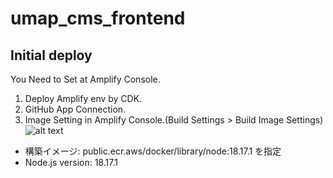 # umap_cms_frontend

## Initial deploy
You Need to Set at Amplify Console.

1. Deploy Amplify env by CDK.
2. GitHub App Connection.
3. Image Setting in Amplify Console.(Build Settings > Build Image Settings)
![alt text](https://user-images.githubusercontent.com/5933733/231903428-3ad9a3ad-2eea-4161-b95d-ee4514d15d91.png)
- 構築イメージ: public.ecr.aws/docker/library/node:18.17.1 を指定
- Node.js version: 18.17.1

